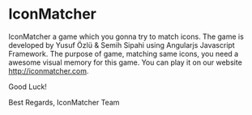 # IconMatcher
IconMatcher a game which you gonna try to match icons.
The game is developed by Yusuf Özlü & Semih Sipahi using Angularjs Javascript Framework.
The purpose of game, matching same icons, you need a awesome visual memory for this game. You can play it on our website http://iconmatcher.com.

Good Luck!

Best Regards, IconMatcher Team
